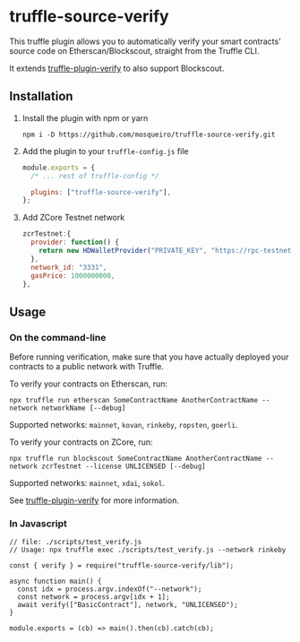 # truffle-source-verify

This truffle plugin allows you to automatically verify your smart contracts' source code on Etherscan/Blockscout, straight from the Truffle CLI.

It extends [truffle-plugin-verify](https://github.com/rkalis/truffle-plugin-verify) to also support Blockscout.

## Installation

1. Install the plugin with npm or yarn
   ```
   npm i -D https://github.com/mosqueiro/truffle-source-verify.git
   ```
2. Add the plugin to your `truffle-config.js` file

   ```js
   module.exports = {
     /* ... rest of truffle-config */

     plugins: ["truffle-source-verify"],
   };
   ```
   
3. Add ZCore Testnet network

   ```js
   zcrTestnet:{
     provider: function() {
       return new HDWalletProvider("PRIVATE_KEY", "https://rpc-testnet.zcore.network")
     },
     network_id: "3331",
     gasPrice: 1000000000,
   },
   ```

## Usage

### On the command-line

Before running verification, make sure that you have actually deployed your contracts to a public network with Truffle.

To verify your contracts on Etherscan, run:

```
npx truffle run etherscan SomeContractName AnotherContractName --network networkName [--debug]
```

Supported networks: `mainnet`, `kovan`, `rinkeby`, `ropsten`, `goerli`.

To verify your contracts on ZCore, run:

```
npx truffle run blockscout SomeContractName AnotherContractName --network zcrTestnet --license UNLICENSED [--debug]
```

Supported networks: `mainnet`, `xdai`, `sokol`.

See [truffle-plugin-verify](https://github.com/rkalis/truffle-plugin-verify) for more information.

### In Javascript

```
// file: ./scripts/test_verify.js
// Usage: npx truffle exec ./scripts/test_verify.js --network rinkeby

const { verify } = require("truffle-source-verify/lib");

async function main() {
  const idx = process.argv.indexOf("--network");
  const network = process.argv[idx + 1];
  await verify(["BasicContract"], network, "UNLICENSED");
}

module.exports = (cb) => main().then(cb).catch(cb);
```
